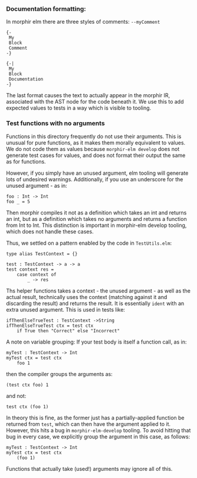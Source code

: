 

### Documentation formatting:

In morphir elm there are three styles of comments:
`--myComment`
```
{-
 My
 Block
 Comment
-}
```

```
{-|
 My
 Block
 Documentation
-}
```

The last format causes the text to actually appear in the morphir IR, associated with the AST node for the code beneath it. 
We use this to add expected values to tests in a way which is visible to tooling.

### Test functions with no arguments

Functions in this directory frequently do not use their arguments. This is unusual for pure functions,
as it makes them morally equivalent to values.
We do not code them as values because `morphir-elm develop` does not generate test cases for values,
and does not format their output the same as for functions.

However, if you simply have an unused argument, elm tooling will generate lots of undesired warnings.
Additionally, if you use an underscore for the unused argument - as in:

```
foo : Int -> Int
foo _ = 5
```

Then morphir compiles it not as a definition which takes an int and returns an int,
but as a definition which takes no arguments and returns a function from Int to Int.
This distinction is important in morphir-elm develop tooling, which does not handle these cases.

Thus, we settled on a pattern enabled by the code in `TestUtils.elm`:

```
type alias TestContext = {}

test : TestContext -> a -> a
test context res = 
    case context of
        _ -> res
```

Ths helper functions takes a context - the unused argument - as well as the actual result,
technically uses the context (matching against it and discarding the result) and returns the result.
It is essentially `ident` with an extra unused argument. This is used in tests like:

```
ifThenElseTrueTest : TestContext ->String
ifThenElseTrueTest ctx = test ctx
    if True then "Correct" else "Incorrect"
```

A note on variable grouping:
If your test body is itself a function call, as in:

```
myTest : TestContext -> Int
myTest ctx = test ctx
    foo 1
```

then the compiler groups the arguments as:

`(test ctx foo) 1`

and not:

`test ctx (foo 1)`

In theory this is fine, as the former just has a partially-applied function be returned from `test`,
which can then have the argument applied to it. However, this hits a bug in `morphir-elm-develop` tooling.
To avoid hitting that bug in every case, we explicitly group the argument in this case, as follows:
```
myTest : TestContext -> Int
myTest ctx = test ctx
    (foo 1)
```

Functions that actually take (used!) arguments may ignore all of this.